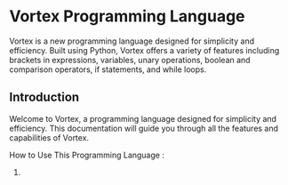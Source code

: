 # Vortex Programming Language

Vortex is a new programming language designed for simplicity and efficiency. 
Built using Python, Vortex offers a variety of features including brackets in expressions, 
variables, unary operations, boolean and comparison operators, if statements, and while loops.

## Introduction

Welcome to Vortex, a programming language designed for simplicity and efficiency. This documentation will guide you through all the features and capabilities of Vortex.

How to Use This Programming Language :

1. 

